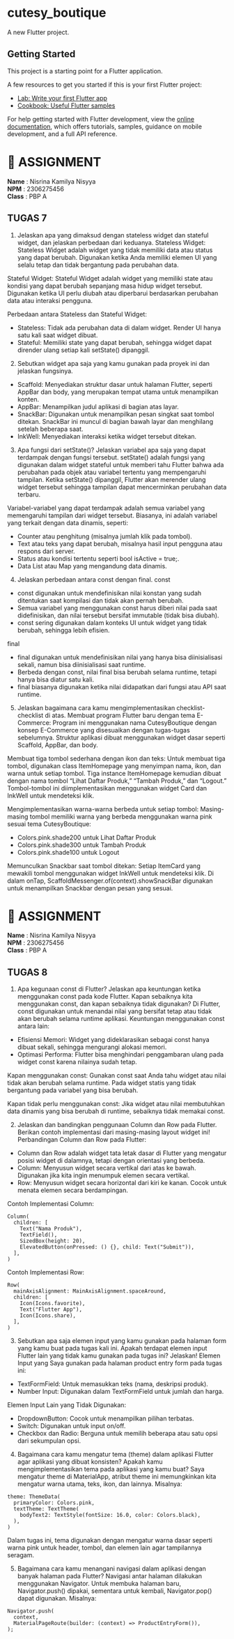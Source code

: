 # cutesy_boutique

A new Flutter project.

## Getting Started

This project is a starting point for a Flutter application.

A few resources to get you started if this is your first Flutter project:

- [Lab: Write your first Flutter app](https://docs.flutter.dev/get-started/codelab)
- [Cookbook: Useful Flutter samples](https://docs.flutter.dev/cookbook)

For help getting started with Flutter development, view the
[online documentation](https://docs.flutter.dev/), which offers tutorials,
samples, guidance on mobile development, and a full API reference.

# 📝 **ASSIGNMENT**<br>
**Name** : Nisrina Kamilya Nisyya <br>
**NPM** : 2306275456 <br>
**Class** : PBP A

## **TUGAS 7**<be>
1. Jelaskan apa yang dimaksud dengan stateless widget dan stateful widget, dan jelaskan perbedaan dari keduanya.
Stateless Widget:
Stateless Widget adalah widget yang tidak memiliki data atau status yang dapat berubah. Digunakan ketika Anda memiliki elemen UI yang selalu tetap dan tidak bergantung pada perubahan data.

Stateful Widget:
Stateful Widget adalah widget yang memiliki state atau kondisi yang dapat berubah sepanjang masa hidup widget tersebut. Digunakan ketika UI perlu diubah atau diperbarui berdasarkan perubahan data atau interaksi pengguna.

Perbedaan antara Stateless dan Stateful Widget:
- Stateless: Tidak ada perubahan data di dalam widget. Render UI hanya satu kali saat widget dibuat.
- Stateful: Memiliki state yang dapat berubah, sehingga widget dapat dirender ulang setiap kali setState() dipanggil.


2. Sebutkan widget apa saja yang kamu gunakan pada proyek ini dan jelaskan fungsinya.
- Scaffold: Menyediakan struktur dasar untuk halaman Flutter, seperti AppBar dan body, yang merupakan tempat utama untuk menampilkan konten.
- AppBar: Menampilkan judul aplikasi di bagian atas layar.
- SnackBar: Digunakan untuk menampilkan pesan singkat saat tombol ditekan. SnackBar ini muncul di bagian bawah layar dan menghilang setelah beberapa saat.
- InkWell: Menyediakan interaksi ketika widget tersebut ditekan. 


3. Apa fungsi dari setState()? Jelaskan variabel apa saja yang dapat terdampak dengan fungsi tersebut.
setState() adalah fungsi yang digunakan dalam widget stateful untuk memberi tahu Flutter bahwa ada perubahan pada objek atau variabel tertentu yang mempengaruhi tampilan. Ketika setState() dipanggil, Flutter akan merender ulang widget tersebut sehingga tampilan dapat mencerminkan perubahan data terbaru.

Variabel-variabel yang dapat terdampak adalah semua variabel yang memengaruhi tampilan dari widget tersebut. Biasanya, ini adalah variabel yang terkait dengan data dinamis, seperti:

- Counter atau penghitung (misalnya jumlah klik pada tombol).
- Text atau teks yang dapat berubah, misalnya hasil input pengguna atau respons dari server.
- Status atau kondisi tertentu seperti bool isActive = true;.
- Data List atau Map yang mengandung data dinamis.


4. Jelaskan perbedaan antara const dengan final.
const
- const digunakan untuk mendefinisikan nilai konstan yang sudah ditentukan saat kompilasi dan tidak akan pernah berubah.
- Semua variabel yang menggunakan const harus diberi nilai pada saat didefinisikan, dan nilai tersebut bersifat immutable (tidak bisa diubah).
- const sering digunakan dalam konteks UI untuk widget yang tidak berubah, sehingga lebih efisien.

final
- final digunakan untuk mendefinisikan nilai yang hanya bisa diinisialisasi sekali, namun bisa diinisialisasi saat runtime.
- Berbeda dengan const, nilai final bisa berubah selama runtime, tetapi hanya bisa diatur satu kali.
- final biasanya digunakan ketika nilai didapatkan dari fungsi atau API saat runtime.

 
5. Jelaskan bagaimana cara kamu mengimplementasikan checklist-checklist di atas.
Membuat program Flutter baru dengan tema E-Commerce: Program ini menggunakan nama CutesyBoutique dengan konsep E-Commerce yang disesuaikan dengan tugas-tugas sebelumnya. Struktur aplikasi dibuat menggunakan widget dasar seperti Scaffold, AppBar, dan body.

Membuat tiga tombol sederhana dengan ikon dan teks: Untuk membuat tiga tombol, digunakan class ItemHomepage yang menyimpan nama, ikon, dan warna untuk setiap tombol. Tiga instance ItemHomepage kemudian dibuat dengan nama tombol “Lihat Daftar Produk,” “Tambah Produk,” dan “Logout.” Tombol-tombol ini diimplementasikan menggunakan widget Card dan InkWell untuk mendeteksi klik.

Mengimplementasikan warna-warna berbeda untuk setiap tombol: Masing-masing tombol memiliki warna yang berbeda menggunakan warna pink sesuai tema CutesyBoutique:
- Colors.pink.shade200 untuk Lihat Daftar Produk
- Colors.pink.shade300 untuk Tambah Produk
- Colors.pink.shade100 untuk Logout

Memunculkan Snackbar saat tombol ditekan: Setiap ItemCard yang mewakili tombol menggunakan widget InkWell untuk mendeteksi klik. Di dalam onTap, ScaffoldMessenger.of(context).showSnackBar digunakan untuk menampilkan Snackbar dengan pesan yang sesuai.

# 📝 **ASSIGNMENT**<br>
**Name** : Nisrina Kamilya Nisyya <br>
**NPM** : 2306275456 <br>
**Class** : PBP A

## **TUGAS 8**<be>
1. Apa kegunaan const di Flutter? Jelaskan apa keuntungan ketika menggunakan const pada kode Flutter. Kapan sebaiknya kita menggunakan const, dan kapan sebaiknya tidak digunakan?
Di Flutter, const digunakan untuk menandai nilai yang bersifat tetap atau tidak akan berubah selama runtime aplikasi. Keuntungan menggunakan const antara lain:
- Efisiensi Memori: Widget yang dideklarasikan sebagai const hanya dibuat sekali, sehingga mengurangi alokasi memori.
- Optimasi Performa: Flutter bisa menghindari penggambaran ulang pada widget const karena nilainya sudah tetap. 

Kapan menggunakan const:
Gunakan const saat Anda tahu widget atau nilai tidak akan berubah selama runtime.
Pada widget statis yang tidak bergantung pada variabel yang bisa berubah.

Kapan tidak perlu menggunakan const:
Jika widget atau nilai membutuhkan data dinamis yang bisa berubah di runtime, sebaiknya tidak memakai const.

2. Jelaskan dan bandingkan penggunaan Column dan Row pada Flutter. Berikan contoh implementasi dari masing-masing layout widget ini!
Perbandingan Column dan Row pada Flutter:
- Column dan Row adalah widget tata letak dasar di Flutter yang mengatur posisi widget di dalamnya, tetapi dengan orientasi yang berbeda.
- Column: Menyusun widget secara vertikal dari atas ke bawah. Digunakan jika kita ingin menumpuk elemen secara vertikal.
- Row: Menyusun widget secara horizontal dari kiri ke kanan. Cocok untuk menata elemen secara berdampingan.

Contoh Implementasi Column:
```
Column(
  children: [
    Text("Nama Produk"),
    TextField(),
    SizedBox(height: 20),
    ElevatedButton(onPressed: () {}, child: Text("Submit")),
  ],
)
```
Contoh Implementasi Row:
```
Row(
  mainAxisAlignment: MainAxisAlignment.spaceAround,
  children: [
    Icon(Icons.favorite),
    Text("Flutter App"),
    Icon(Icons.share),
  ],
)
```

3. Sebutkan apa saja elemen input yang kamu gunakan pada halaman form yang kamu buat pada tugas kali ini. Apakah terdapat elemen input Flutter lain yang tidak kamu gunakan pada tugas ini? Jelaskan!
Elemen Input yang Saya gunakan pada halaman product entry form pada tugas ini:
- TextFormField: Untuk memasukkan teks (nama, deskripsi produk).
- Number Input: Digunakan dalam TextFormField untuk jumlah dan harga.

Elemen Input Lain yang Tidak Digunakan:
- DropdownButton: Cocok untuk menampilkan pilihan terbatas.
- Switch: Digunakan untuk input on/off.
- Checkbox dan Radio: Berguna untuk memilih beberapa atau satu opsi dari sekumpulan opsi.

4. Bagaimana cara kamu mengatur tema (theme) dalam aplikasi Flutter agar aplikasi yang dibuat konsisten? Apakah kamu mengimplementasikan tema pada aplikasi yang kamu buat?
Saya mengatur theme di MaterialApp, atribut theme ini memungkinkan kita mengatur warna utama, teks, ikon, dan lainnya. Misalnya:
```
theme: ThemeData(
  primaryColor: Colors.pink,
  textTheme: TextTheme(
    bodyText2: TextStyle(fontSize: 16.0, color: Colors.black),
  ),
)
```
Dalam tugas ini, tema digunakan dengan mengatur warna dasar seperti warna pink untuk header, tombol, dan elemen lain agar tampilannya seragam.

5. Bagaimana cara kamu menangani navigasi dalam aplikasi dengan banyak halaman pada Flutter?
Navigasi antar halaman dilakukan menggunakan Navigator. Untuk membuka halaman baru, Navigator.push() dipakai, sementara untuk kembali, Navigator.pop() dapat digunakan. Misalnya:
```
Navigator.push(
  context,
  MaterialPageRoute(builder: (context) => ProductEntryForm()),
);
```